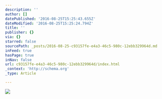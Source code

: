 ```yaml
---
description: ''
author: []
datePublished: '2016-08-25T15:25:43.655Z'
dateModified: '2016-08-25T15:25:24.794Z'
title: ''
publisher: {}
via: {}
starred: false
sourcePath: _posts/2016-08-25-c93157fe-e4a3-46c5-980c-12ebb329964d.md
inFeed: true
hasPage: true
inNav: false
url: c93157fe-e4a3-46c5-980c-12ebb329964d/index.html
_context: 'http://schema.org'
_type: Article

---
```

![](https://the-grid-user-content.s3-us-west-2.amazonaws.com/3d872b38-5d5c-4f87-a2e8-94a53203e9b0.jpg)